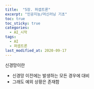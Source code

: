 ```yaml
---
title:  "5장. 퍼셉트론"
excerpt: "인공지능/머신러닝 기초"
toc: true
toc_sticky: true
categories:
  - AI_시작
tags:
  - AI
  - 퍼셉트론
last_modified_at: 2020-09-17
---
```


신경망이란

* 신경망 이전에는 발생하는 모든 경우에 대비
* 그래도 예외 상황은 존재함
